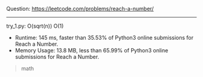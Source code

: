 Question: https://leetcode.com/problems/reach-a-number/

---

try_1.py: O(sqrt(n)) O(1)

* Runtime: 145 ms, faster than 35.53% of Python3 online submissions for Reach a Number.
* Memory Usage: 13.8 MB, less than 65.99% of Python3 online submissions for Reach a Number.

> math
